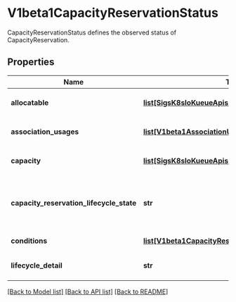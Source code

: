 # V1beta1CapacityReservationStatus

CapacityReservationStatus defines the observed status of CapacityReservation.

## Properties

| Name                                     | Type                                                                                                | Description                                                                                                                                                               | Notes      |
|------------------------------------------|-----------------------------------------------------------------------------------------------------|---------------------------------------------------------------------------------------------------------------------------------------------------------------------------|------------|
| **allocatable**                          | [**list[SigsK8sIoKueueApisKueueV1beta1FlavorUsage]**](SigsK8sIoKueueApisKueueV1beta1FlavorUsage.md) | Allocatable represents the resources that are available for scheduling.                                                                                                   | [optional] |
| **association_usages**                   | [**list[V1beta1AssociationUsage]**](V1beta1AssociationUsage.md)                                     | Usages of associations An association can be a DAC or a Workload                                                                                                          | [optional] |
| **capacity**                             | [**list[SigsK8sIoKueueApisKueueV1beta1FlavorUsage]**](SigsK8sIoKueueApisKueueV1beta1FlavorUsage.md) | Capacity represents the total resources available in this capacity reservation.                                                                                           | [optional] |
| **capacity_reservation_lifecycle_state** | **str**                                                                                             | CapacityReservationLifecycleState indicates the current phase of the CapacityReservation (e.g., \&quot;active\&quot;, \&quot;creating\&quot;, \&quot;Failed\&quot; etc.). | [optional] |
| **conditions**                           | [**list[V1beta1CapacityReservationCondition]**](V1beta1CapacityReservationCondition.md)             | Conditions represents health and operational states.                                                                                                                      | [optional] |
| **lifecycle_detail**                     | **str**                                                                                             | A message describing the current state in more detail that can provide actionable information.                                                                            | [optional] |

[[Back to Model list]](../README.md#documentation-for-models) [[Back to API list]](../README.md#documentation-for-api-endpoints) [[Back to README]](../README.md)
